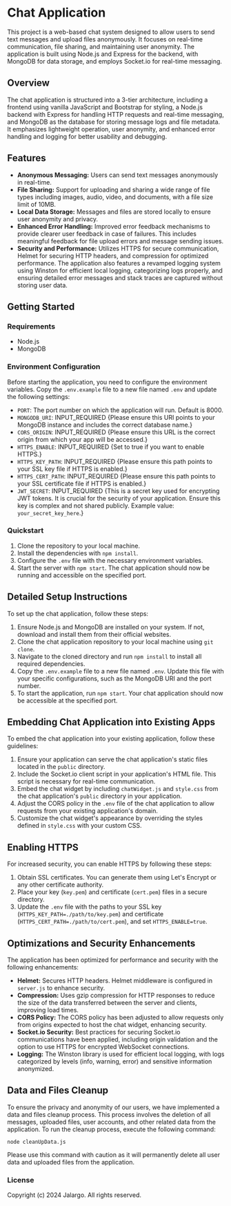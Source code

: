 # Chat Application

This project is a web-based chat system designed to allow users to send text messages and upload files anonymously. It focuses on real-time communication, file sharing, and maintaining user anonymity. The application is built using Node.js and Express for the backend, with MongoDB for data storage, and employs Socket.io for real-time messaging.

## Overview

The chat application is structured into a 3-tier architecture, including a frontend using vanilla JavaScript and Bootstrap for styling, a Node.js backend with Express for handling HTTP requests and real-time messaging, and MongoDB as the database for storing message logs and file metadata. It emphasizes lightweight operation, user anonymity, and enhanced error handling and logging for better usability and debugging.

## Features

- **Anonymous Messaging:** Users can send text messages anonymously in real-time.
- **File Sharing:** Support for uploading and sharing a wide range of file types including images, audio, video, and documents, with a file size limit of 10MB.
- **Local Data Storage:** Messages and files are stored locally to ensure user anonymity and privacy.
- **Enhanced Error Handling:** Improved error feedback mechanisms to provide clearer user feedback in case of failures. This includes meaningful feedback for file upload errors and message sending issues.
- **Security and Performance:** Utilizes HTTPS for secure communication, Helmet for securing HTTP headers, and compression for optimized performance. The application also features a revamped logging system using Winston for efficient local logging, categorizing logs properly, and ensuring detailed error messages and stack traces are captured without storing user data.

## Getting Started

### Requirements

- Node.js
- MongoDB

### Environment Configuration

Before starting the application, you need to configure the environment variables. Copy the `.env.example` file to a new file named `.env` and update the following settings:

- `PORT`: The port number on which the application will run. Default is 8000.
- `MONGODB_URI`: INPUT_REQUIRED {Please ensure this URI points to your MongoDB instance and includes the correct database name.}
- `CORS_ORIGIN`: INPUT_REQUIRED {Please ensure this URL is the correct origin from which your app will be accessed.}
- `HTTPS_ENABLE`: INPUT_REQUIRED {Set to true if you want to enable HTTPS.}
- `HTTPS_KEY_PATH`: INPUT_REQUIRED {Please ensure this path points to your SSL key file if HTTPS is enabled.}
- `HTTPS_CERT_PATH`: INPUT_REQUIRED {Please ensure this path points to your SSL certificate file if HTTPS is enabled.}
- `JWT_SECRET`: INPUT_REQUIRED {This is a secret key used for encrypting JWT tokens. It is crucial for the security of your application. Ensure this key is complex and not shared publicly. Example value: `your_secret_key_here`.}

### Quickstart

1. Clone the repository to your local machine.
2. Install the dependencies with `npm install`.
3. Configure the `.env` file with the necessary environment variables.
4. Start the server with `npm start`. The chat application should now be running and accessible on the specified port.

## Detailed Setup Instructions

To set up the chat application, follow these steps:

1. Ensure Node.js and MongoDB are installed on your system. If not, download and install them from their official websites.
2. Clone the chat application repository to your local machine using `git clone`.
3. Navigate to the cloned directory and run `npm install` to install all required dependencies.
4. Copy the `.env.example` file to a new file named `.env`. Update this file with your specific configurations, such as the MongoDB URI and the port number.
5. To start the application, run `npm start`. Your chat application should now be accessible at the specified port.

## Embedding Chat Application into Existing Apps

To embed the chat application into your existing application, follow these guidelines:

1. Ensure your application can serve the chat application's static files located in the `public` directory.
2. Include the Socket.io client script in your application's HTML file. This script is necessary for real-time communication.
3. Embed the chat widget by including `chatWidget.js` and `style.css` from the chat application's `public` directory in your application.
4. Adjust the CORS policy in the `.env` file of the chat application to allow requests from your existing application's domain.
5. Customize the chat widget's appearance by overriding the styles defined in `style.css` with your custom CSS.

## Enabling HTTPS

For increased security, you can enable HTTPS by following these steps:

1. Obtain SSL certificates. You can generate them using Let's Encrypt or any other certificate authority.
2. Place your key (`key.pem`) and certificate (`cert.pem`) files in a secure directory.
3. Update the `.env` file with the paths to your SSL key (`HTTPS_KEY_PATH=./path/to/key.pem`) and certificate (`HTTPS_CERT_PATH=./path/to/cert.pem`), and set `HTTPS_ENABLE=true`.

## Optimizations and Security Enhancements

The application has been optimized for performance and security with the following enhancements:

- **Helmet:** Secures HTTP headers. Helmet middleware is configured in `server.js` to enhance security.
- **Compression:** Uses gzip compression for HTTP responses to reduce the size of the data transferred between the server and clients, improving load times.
- **CORS Policy:** The CORS policy has been adjusted to allow requests only from origins expected to host the chat widget, enhancing security.
- **Socket.io Security:** Best practices for securing Socket.io communications have been applied, including origin validation and the option to use HTTPS for encrypted WebSocket connections.
- **Logging:** The Winston library is used for efficient local logging, with logs categorized by levels (info, warning, error) and sensitive information anonymized.

## Data and Files Cleanup

To ensure the privacy and anonymity of our users, we have implemented a data and files cleanup process. This process involves the deletion of all messages, uploaded files, user accounts, and other related data from the application. To run the cleanup process, execute the following command:

```
node cleanUpData.js
```

Please use this command with caution as it will permanently delete all user data and uploaded files from the application.

### License

Copyright (c) 2024 Jalargo. All rights reserved.